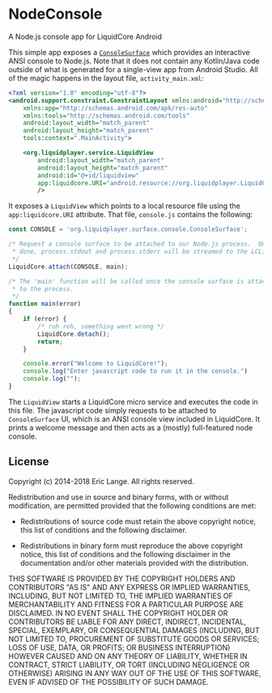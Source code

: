 # NodeConsole
A Node.js console app for LiquidCore Android

This simple app exposes a [`ConsoleSurface`](https://github.com/LiquidPlayer/LiquidCore/tree/master/LiquidCoreAndroid/src/main/java/org/liquidplayer/surface/console) which provides an interactive
ANSI console to Node.js.  Note that it does not contain any Kotlin/Java code outside of
what is generated for a single-view app from Android Studio.  All of the magic happens
in the layout file, `activity_main.xml`:

```xml
<?xml version="1.0" encoding="utf-8"?>
<android.support.constraint.ConstraintLayout xmlns:android="http://schemas.android.com/apk/res/android"
    xmlns:app="http://schemas.android.com/apk/res-auto"
    xmlns:tools="http://schemas.android.com/tools"
    android:layout_width="match_parent"
    android:layout_height="match_parent"
    tools:context=".MainActivity">

    <org.liquidplayer.service.LiquidView
        android:layout_width="match_parent"
        android:layout_height="match_parent"
        android:id="@+id/liquidview"
        app:liquidcore.URI="android.resource://org.liquidplayer.LiquidCoreTestApp/raw/console"
        />

```

It exposes a `LiquidView` which points to a local resource file using the `app:liquidcore.URI`
attribute.  That file, `console.js` contains the following:

```javascript
const CONSOLE = 'org.liquidplayer.surface.console.ConsoleSurface';

/* Request a console surface to be attached to our Node.js process.  Once this is
 * done, process.stdout and process.stderr will be streamed to the LCLiquidView.
 */
LiquidCore.attach(CONSOLE, main);

/* The 'main' function will be called once the console surface is attached
 * to the process.
 */
function main(error)
{
    if (error) {
        /* ruh roh, something went wrong */
        LiquidCore.detach();
        return;
    }

    console.error("Welcome to LiquidCore!");
    console.log("Enter javascript code to run it in the console.")
    console.log("");
}
```

The `LiquidView` starts a LiquidCore micro service and executes the code in this file.  The
javascript code simply requests to be attached to `ConsoleSurface` UI, which is an ANSI
console view included in LiquidCore.  It prints a welcome message and then acts as a
(mostly) full-featured node console.

License
-------

 Copyright (c) 2014-2018 Eric Lange. All rights reserved.

 Redistribution and use in source and binary forms, with or without
 modification, are permitted provided that the following conditions are met:

 - Redistributions of source code must retain the above copyright notice, this
 list of conditions and the following disclaimer.

 - Redistributions in binary form must reproduce the above copyright notice,
 this list of conditions and the following disclaimer in the documentation
 and/or other materials provided with the distribution.

 THIS SOFTWARE IS PROVIDED BY THE COPYRIGHT HOLDERS AND CONTRIBUTORS "AS IS"
 AND ANY EXPRESS OR IMPLIED WARRANTIES, INCLUDING, BUT NOT LIMITED TO, THE
 IMPLIED WARRANTIES OF MERCHANTABILITY AND FITNESS FOR A PARTICULAR PURPOSE ARE
 DISCLAIMED. IN NO EVENT SHALL THE COPYRIGHT HOLDER OR CONTRIBUTORS BE LIABLE
 FOR ANY DIRECT, INDIRECT, INCIDENTAL, SPECIAL, EXEMPLARY, OR CONSEQUENTIAL
 DAMAGES (INCLUDING, BUT NOT LIMITED TO, PROCUREMENT OF SUBSTITUTE GOODS OR
 SERVICES; LOSS OF USE, DATA, OR PROFITS; OR BUSINESS INTERRUPTION) HOWEVER
 CAUSED AND ON ANY THEORY OF LIABILITY, WHETHER IN CONTRACT, STRICT LIABILITY,
 OR TORT (INCLUDING NEGLIGENCE OR OTHERWISE) ARISING IN ANY WAY OUT OF THE USE
 OF THIS SOFTWARE, EVEN IF ADVISED OF THE POSSIBILITY OF SUCH DAMAGE.

